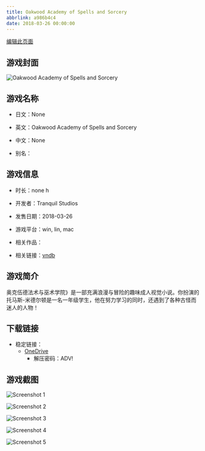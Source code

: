```yaml
---
title: Oakwood Academy of Spells and Sorcery
abbrlink: a986b4c4
date: 2018-03-26 00:00:00
---
```

[编辑此页面](https://github.com/ACG-3/ADV3-source/blob/main/source/_posts/games/Oakwood%20Academy%20of%20Spells%20and%20Sorcery.md)

## 游戏封面

![Oakwood Academy of Spells and Sorcery](https://pan.timero.xyz/d/onedrive/img_lib_001/Oakwood%20Academy%20of%20Spells%20and%20Sorcery_cover.avif)


## 游戏名称

- 日文：None
- 英文：Oakwood Academy of Spells and Sorcery
- 中文：None

- 别名：


## 游戏信息

- 时长：none h
- 开发者：Tranquil Studios
- 发售日期：2018-03-26
- 游戏平台：win, lin, mac
- 相关作品：

- 相关链接：[vndb](https://vndb.org/v19986)


## 游戏简介

奥克伍德法术与巫术学院》是一部充满浪漫与冒险的趣味成人视觉小说。你扮演的托马斯-米德尔顿是一名一年级学生，他在努力学习的同时，还遇到了各种古怪而迷人的人物！


## 下载链接

- 稳定链接：
    - [OneDrive](https://pan.timero.xyz/onedrive/adv_lib_001/Oakwood%20Academy%20of%20Spells%20and%20Sorcery)
        - 解压密码：ADV!



## 游戏截图


![Screenshot 1](https://pan.timero.xyz/d/onedrive/img_lib_001/Oakwood%20Academy%20of%20Spells%20and%20Sorcery_Screenshot_1.avif)

![Screenshot 2](https://pan.timero.xyz/d/onedrive/img_lib_001/Oakwood%20Academy%20of%20Spells%20and%20Sorcery_Screenshot_2.avif)

![Screenshot 3](https://pan.timero.xyz/d/onedrive/img_lib_001/Oakwood%20Academy%20of%20Spells%20and%20Sorcery_Screenshot_3.avif)

![Screenshot 4](https://pan.timero.xyz/d/onedrive/img_lib_001/Oakwood%20Academy%20of%20Spells%20and%20Sorcery_Screenshot_4.avif)

![Screenshot 5](https://pan.timero.xyz/d/onedrive/img_lib_001/Oakwood%20Academy%20of%20Spells%20and%20Sorcery_Screenshot_5.avif)

